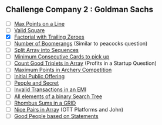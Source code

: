 ## Challenge Company 2 : Goldman Sachs
- [ ] [Max Points on a Line](https://leetcode.com/problems/max-points-on-a-line/)
- [ ] [Valid Square](https://leetcode.com/problems/valid-square/)
- [x] [Factorial with Trailing Zeroes](https://leetcode.com/problems/factorial-trailing-zeroes/)
- [ ] [Number of Boomerangs](https://leetcode.com/problems/number-of-boomerangs/) (Similar to peacocks question)
- [ ] [Split Array into Sequences](https://leetcode.com/problems/split-array-into-consecutive-subsequences/)
- [ ] [Minimum Consecutive Cards to pick up](https://leetcode.com/problems/minimum-consecutive-cards-to-pick-up/)
- [ ] [Count Good Triplets in Array](https://leetcode.com/problems/count-good-triplets-in-an-array/) (Profits in a Startup Question)
- [ ] [Maximum Points in Archery Competition](https://leetcode.com/problems/maximum-points-in-an-archery-competition/)
- [ ] [Initial Public Offering](https://leetcode.com/problems/ipo/)
- [ ] [People and Secret](https://leetcode.com/problems/number-of-people-aware-of-a-secret/)
- [ ] [Invalid Transactions in an EMI](https://leetcode.com/problems/invalid-transactions/)
- [ ] [All elements of a binary Search Tree](https://leetcode.com/problems/all-elements-in-two-binary-search-trees/)
- [ ] [Rhombus Sums in a GRID](https://leetcode.com/problems/get-biggest-three-rhombus-sums-in-a-grid/)
- [ ] [Nice Pairs in Array](https://leetcode.com/problems/count-nice-pairs-in-an-array/) (OTT Platforms and John)
- [ ] [Good People based on Statements](https://leetcode.com/problems/maximum-good-people-based-on-statements/)
